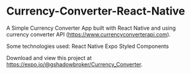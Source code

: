 # Currency-Converter-React-Native
A Simple Currency Converter App built with React Native and using currency converter API (https://www.currencyconverterapi.com).

Some technologies used:
React Native
Expo
Styled Components

Download and view this project at https://expo.io/@gshadowbroker/Currency_Converter.
